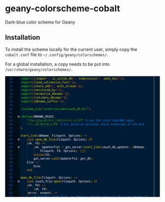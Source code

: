# geany-colorscheme-cobalt

Dark-blue color scheme for Geany

## Installation

To install the scheme locally for the current user, simply copy the
`cobalt.conf` file to `~/.config/geany/colorschemes/`.

For a global installation, a copy needs to be put into
`/usr/share/geany/colorschemes/`.

![Screenshot of 'Cobalt' on Geany](cobalt-geany.png)
